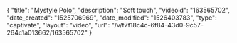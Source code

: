 {
    "title": "Mystyle Polo",
    "description": "Soft touch",
    "videoid": "163565702",
    "date_created": "1525706969",
    "date_modified": "1526403783",
    "type": "captivate",
    "layout": "video",
    "url": "\/v\/f7f18c4c-6f84-43d0-9c57-264c1a013662\/163565702"
}